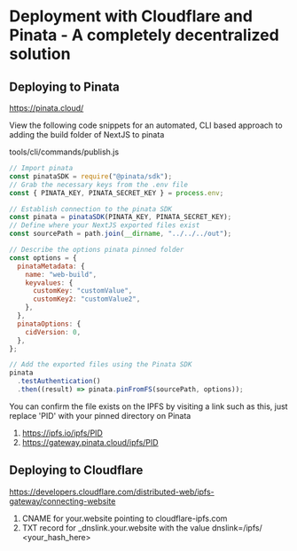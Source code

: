 # Deployment with Cloudflare and Pinata - A completely decentralized solution

## Deploying to Pinata

https://pinata.cloud/

View the following code snippets for an automated, CLI based approach to adding the build folder of NextJS to pinata

tools/cli/commands/publish.js

```js
// Import pinata
const pinataSDK = require("@pinata/sdk");
// Grab the necessary keys from the .env file
const { PINATA_KEY, PINATA_SECRET_KEY } = process.env;

// Establish connection to the pinata SDK
const pinata = pinataSDK(PINATA_KEY, PINATA_SECRET_KEY);
// Define where your NextJS exported files exist
const sourcePath = path.join(__dirname, "../../../out");

// Describe the options pinata pinned folder
const options = {
  pinataMetadata: {
    name: "web-build",
    keyvalues: {
      customKey: "customValue",
      customKey2: "customValue2",
    },
  },
  pinataOptions: {
    cidVersion: 0,
  },
};

// Add the exported files using the Pinata SDK
pinata
  .testAuthentication()
  .then((result) => pinata.pinFromFS(sourcePath, options));
```

You can confirm the file exists on the IPFS by visiting a link such as this, just replace 'PID' with your pinned directory on Pinata

1. https://ipfs.io/ipfs/PID
2. https://gateway.pinata.cloud/ipfs/PID

## Deploying to Cloudflare

https://developers.cloudflare.com/distributed-web/ipfs-gateway/connecting-website

1. CNAME for your.website pointing to cloudflare-ipfs.com
2. TXT record for \_dnslink.your.website with the value dnslink=/ipfs/ <your_hash_here>
